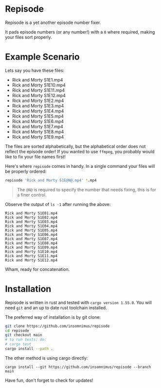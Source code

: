 # Repisode

Repisode is a yet another episode number fixer.

It pads episode numbers (or any number!) with a `0` where required, making your files sort properly.

# Example Scenario

Lets say you have these files:

-	Rick and Morty S1E1.mp4
-	Rick and Morty S1E10.mp4
-	Rick and Morty S1E11.mp4
-	Rick and Morty S1E12.mp4
-	Rick and Morty S1E2.mp4
-	Rick and Morty S1E3.mp4
-	Rick and Morty S1E4.mp4
-	Rick and Morty S1E5.mp4
-	Rick and Morty S1E6.mp4
-	Rick and Morty S1E7.mp4
-	Rick and Morty S1E8.mp4
-	Rick and Morty S1E9.mp4

The files are sorted alphabetically, but the alphabetical order does not reflect the episode order! 
If you wanted to use `ffmpeg`, you probably would like to fix your file names first!

Here's where `repisode` comes in handy. In a single command your files will be properly ordered:

```sh
repisode 'Rick and Morty S1E@N@.mp4' *.mp4
```

> The `@N@` is required to specify the number that needs fixing, this is for a finer control.

Observe the output of `ls -1` after running the above:

```output
Rick and Morty S1E01.mp4
Rick and Morty S1E02.mp4
Rick and Morty S1E03.mp4
Rick and Morty S1E04.mp4
Rick and Morty S1E05.mp4
Rick and Morty S1E06.mp4
Rick and Morty S1E07.mp4
Rick and Morty S1E08.mp4
Rick and Morty S1E09.mp4
Rick and Morty S1E10.mp4
Rick and Morty S1E11.mp4
Rick and Morty S1E12.mp4
```

Wham, ready for concatenation.

# Installation

Repisode is written in rust and tested with `cargo version 1.55.0`.
You will need `git` and an up to date rust toolchain installed.

The preferred way of installation is by git clone:

```sh
git clone https://github.com/insomnimus/repisode
cd repisode
git checkout main
# to run tests; do:
# cargo test
cargo install --path .
```

The other method is using cargo directly:

`cargo install --git https://github.com/insomnimus/repisode --branch main`

Have fun, don't forget to check for updates!
